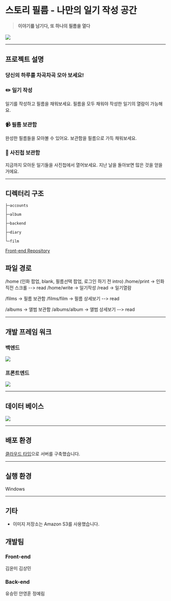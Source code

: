 # 스토리 필름 - 나만의 일기 작성 공간
> #### 이야기를 남기다, 또 하나의 필름을 열다

<img src="https://postfiles.pstatic.net/MjAyMjA4MTdfMTQ4/MDAxNjYwNzE1NTU2Mzgz.4w9MjULV3dfGhM0KvEeVqyHa_csXpb1p8uiqb8Mo06Ag.FbxL2IsnG59wu37UBEBdJGy1rR1n0zvYrzHMG2pZSjsg.PNG.coin6442/image.png?type=w773"/>

***
## 프로젝트 설명
### 당신의 하루를 차곡차곡 모아 보세요!
 ### ✏️ 일기 작성
 일기를 작성하고 필름을 채워보세요.
 필름을 모두 채워야 작성한 일기의 열람이 가능해요.
 ### 📹 필름 보관함
 완성한 필름들을 모아볼 수 있어요.
 보관함을 필름으로 가득 채워보세요.
 ### 📒 사진첩 보관함
 지금까지 모아둔 일기들을
 사진첩에서 열어보세요.
 지난 날을 돌아보면 많은 것을 얻을 거에요.
***
## 디렉터리 구조

```
├─accounts
│  
├─album
│  
├─backend
│  
├─diary
│  
└─film
```
 
<a href="https://github.com/Likelion-SSU-10th-Team/Frontend-JS" >Front-end Repository</a>

## 파일 경로
/home (인화 팝업, blank, 필름선택 팝업, 로그인 하기 전 intro) /home/print -> 인화 직전 스크롤 --> read /home/write -> 일기작성 /read -> 일기열람

/films -> 필름 보관함 /films/film -> 필름 상세보기 --> read

/albums -> 앨범 보관함 /albums/album -> 앨범 상세보기 --> read

***
## 개발 프레임 워크
### 백엔드
<img src="https://img.shields.io/badge/Django-092E20?style=flat-square&logo=django&logoColor=white"/>

### 프론트엔드
<img src="https://img.shields.io/badge/React-61DAFB?style=flat-square&logo=react&logoColor=white"/>
 
***
## 데이터 베이스
<img src="https://img.shields.io/badge/MariaDB-1F305F?style=flat-square&logo=MariaDB&logoColor=white"/>
 
***
## 배포 환경
<a href="https://cloudtype.io/">클라우드 타입</a>으로 서버를 구축했습니다.
***

## 실행 환경
Windows

***
## 기타
- 이미지 저장소는 Amazon S3를 사용했습니다. 


## 개발팀
### Front-end
김윤미
김상민 
### Back-end
유승민 
안영훈 
정예림 

